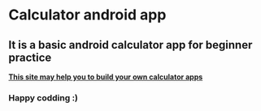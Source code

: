 # Calculator android app

## It is a basic android calculator app for beginner practice

**<a href="http://www.androidauthority.com/build-a-calculator-app-721910/"> This site may help you to build your own calculator apps </a>**

### Happy codding :)
